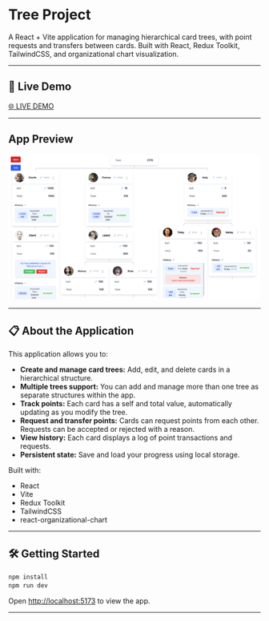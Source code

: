 # Tree Project

A React + Vite application for managing hierarchical card trees, with point requests and transfers between cards. Built with React, Redux Toolkit, TailwindCSS, and organizational chart visualization.

---

## 🚀 Live Demo

[🌐 LIVE DEMO](https://task-five-wine.vercel.app)

---

## App Preview

![App Screenshot](public/app-screenshot.png)

---

## 📋 About the Application

This application allows you to:

- **Create and manage card trees:** Add, edit, and delete cards in a hierarchical structure.
- **Multiple trees support:** You can add and manage more than one tree as separate structures within the app.
- **Track points:** Each card has a self and total value, automatically updating as you modify the tree.
- **Request and transfer points:** Cards can request points from each other. Requests can be accepted or rejected with a reason.
- **View history:** Each card displays a log of point transactions and requests.
- **Persistent state:** Save and load your progress using local storage.

Built with:

- React
- Vite
- Redux Toolkit
- TailwindCSS
- react-organizational-chart

---

## 🛠️ Getting Started

```sh
npm install
npm run dev
```

Open [http://localhost:5173](http://localhost:5173) to view the app.

---
